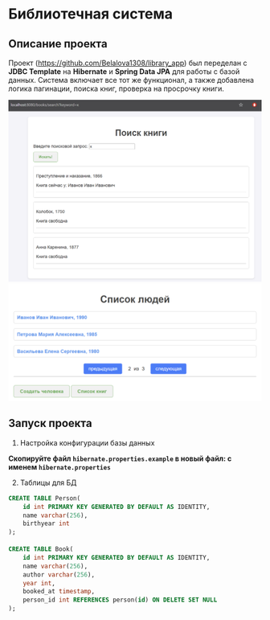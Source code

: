 # Библиотечная система

## Описание проекта

Проект (https://github.com/Belalova1308/library_app) был переделан с **JDBC Template** 
на **Hibernate** и **Spring Data JPA** для работы с базой данных. Система включает все тот же функционал,
а также добавлена логика пагинации, поиска книг, проверка на просрочку книги.

![Alt text](images/searchPage.png)
![Alt text](images/peopleList.png)

## Запуск проекта

1. Настройка конфигурации базы данных

**Скопируйте файл `hibernate.properties.example` в новый файл: с именем `hibernate.properties`**

2. Таблицы для БД

```sql
CREATE TABLE Person(
    id int PRIMARY KEY GENERATED BY DEFAULT AS IDENTITY,
    name varchar(256),
    birthyear int
);

CREATE TABLE Book(
    id int PRIMARY KEY GENERATED BY DEFAULT AS IDENTITY,
    name varchar(256),
    author varchar(256),
    year int,
    booked_at timestamp,
    person_id int REFERENCES person(id) ON DELETE SET NULL
);
